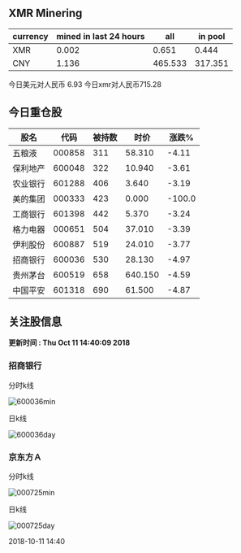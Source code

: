 ## XMR Minering

|currency|mined in last 24 hours|all|in pool|
|---|---|---|---|
|XMR|0.002|0.651|0.444|
|CNY|1.136|465.533|317.351|

今日美元对人民币 6.93	今日xmr对人民币715.28


## 今日重仓股 

|股名|代码|被持数|时价|涨跌%|
|---|---|---|---|---|
|五粮液|000858|311|58.310|-4.11|
|保利地产|600048|322|10.940|-3.61|
|农业银行|601288|406|3.640|-3.19|
|美的集团|000333|423|0.000|-100.0|
|工商银行|601398|442|5.370|-3.24|
|格力电器|000651|504|37.010|-3.39|
|伊利股份|600887|519|24.010|-3.77|
|招商银行|600036|530|28.130|-4.97|
|贵州茅台|600519|658|640.150|-4.59|
|中国平安|601318|690|61.500|-4.87|

## 关注股信息
**更新时间 : Thu Oct 11 14:40:09 2018**
### 招商银行 
分时k线

![600036min](http://image.sinajs.cn/newchart/min/n/sh600036.gif)

日k线

![600036day](http://image.sinajs.cn/newchart/daily/n/sh600036.gif)

### 京东方Ａ 
分时k线

![000725min](http://image.sinajs.cn/newchart/min/n/sz000725.gif)

日k线

![000725day](http://image.sinajs.cn/newchart/daily/n/sz000725.gif)

2018-10-11 14:40